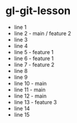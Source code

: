 # gl-git-lesson

- line 1
- line 2 - main / feature 2
- line 3
- line 4
- line 5 - feature 1
- line 6 - feature 1
- line 7 - feature 2
- line 8
- line 9
- line 10 - main
- line 11 - main
- line 12 - main
- line 13 - feature 3
- line 14
- line 15
